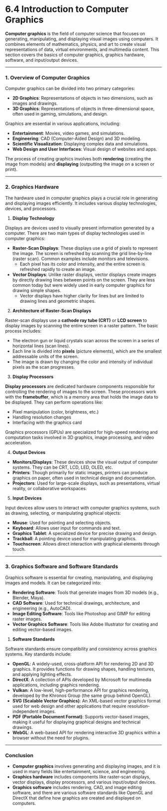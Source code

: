 # 6.4 Introduction to Computer Graphics

**Computer graphics** is the field of computer science that focuses on generating, manipulating, and displaying visual images using computers. It combines elements of mathematics, physics, and art to create visual representations of data, virtual environments, and multimedia content. This section covers the basics of computer graphics, graphics hardware, software, and input/output devices.

***

### **1. Overview of Computer Graphics**

Computer graphics can be divided into two primary categories:

* **2D Graphics**: Representations of objects in two dimensions, such as images and drawings.
* **3D Graphics**: Representations of objects in three-dimensional space, often used in gaming, simulations, and design.

Graphics are essential in various applications, including:

* **Entertainment**: Movies, video games, and simulations.
* **Engineering**: CAD (Computer-Aided Design) and 3D modeling.
* **Scientific Visualization**: Displaying complex data and simulations.
* **Web Design and User Interfaces**: Visual design of websites and apps.

The process of creating graphics involves both **rendering** (creating the image from models) and **displaying** (outputting the image on a screen or print).

***

### **2. Graphics Hardware**

The hardware used in computer graphics plays a crucial role in generating and displaying images efficiently. It includes various display technologies, devices, and processors.

1. **Display Technology**

Displays are devices used to visually present information generated by a computer. There are two main types of display technologies used in computer graphics:

* **Raster-Scan Displays**: These displays use a grid of pixels to represent the image. The screen is refreshed by scanning the grid line-by-line (raster scan). Common examples include monitors and televisions.
  * Each pixel has its color and intensity, and the entire screen is refreshed rapidly to create an image.
* **Vector Displays**: Unlike raster displays, vector displays create images by directly drawing lines between points on the screen. They are less common today but were widely used in early computer graphics for drawing simple shapes.
  * Vector displays have higher clarity for lines but are limited to drawing lines and geometric shapes.

2. **Architecture of Raster-Scan Displays**

Raster-scan displays use a **cathode ray tube (CRT)** or **LCD screen** to display images by scanning the entire screen in a raster pattern. The basic process includes:

* The electron gun or liquid crystals scan across the screen in a series of horizontal lines (scan lines).
* Each line is divided into **pixels** (picture elements), which are the smallest addressable units of the screen.
* The image is drawn by changing the color and intensity of individual pixels as the scan progresses.

3. **Display Processors**

**Display processors** are dedicated hardware components responsible for controlling the rendering of images to the screen. These processors work with the **framebuffer**, which is a memory area that holds the image data to be displayed. They can perform operations like:

* Pixel manipulation (color, brightness, etc.)
* Handling resolution changes
* Interfacing with the graphics card

Graphics processors (GPUs) are specialized for high-speed rendering and computation tasks involved in 3D graphics, image processing, and video acceleration.

4. **Output Devices**

* **Monitors/Displays**: These devices show the visual output of computer systems. They can be CRT, LCD, LED, OLED, etc.
* **Printers**: Though primarily for static images, printers can produce graphics on paper, often used in technical design and documentation.
* **Projectors**: Used for large-scale displays, such as presentations, virtual reality, or collaborative workspaces.

5. **Input Devices**

Input devices allow users to interact with computer graphics systems, such as drawing, selecting, or manipulating graphical objects:

* **Mouse**: Used for pointing and selecting objects.
* **Keyboard**: Allows user input for commands and text.
* **Graphics Tablet**: A specialized device for precise drawing and design.
* **Trackball**: A pointing device used for manipulating graphics.
* **Touchscreen**: Allows direct interaction with graphical elements through touch.

***

### **3. Graphics Software and Software Standards**

Graphics software is essential for creating, manipulating, and displaying images and models. It can be categorized into:

* **Rendering Software**: Tools that generate images from 3D models (e.g., Blender, Maya).
* **CAD Software**: Used for technical drawings, architecture, and engineering (e.g., AutoCAD).
* **Image Editing Software**: Tools like Photoshop and GIMP for editing raster images.
* **Vector Graphics Software**: Tools like Adobe Illustrator for creating and editing vector-based images.

1. **Software Standards**

Software standards ensure compatibility and consistency across graphics systems. Key standards include:

* **OpenGL**: A widely-used, cross-platform API for rendering 2D and 3D graphics. It provides functions for drawing shapes, handling textures, and applying lighting effects.
* **DirectX**: A collection of APIs developed by Microsoft for multimedia applications, including graphics rendering.
* **Vulkan**: A low-level, high-performance API for graphics rendering, developed by the Khronos Group (the same group behind OpenGL).
* **SVG (Scalable Vector Graphics)**: An XML-based vector graphics format used for web design and other applications that require resolution-independent images.
* **PDF (Portable Document Format)**: Supports vector-based images, making it useful for displaying graphical designs and technical drawings.
* **WebGL**: A web-based API for rendering interactive 3D graphics within a browser without the need for plugins.

***

### Conclusion

* **Computer graphics** involves generating and displaying images, and it is used in many fields like entertainment, science, and engineering.
* **Graphics hardware** includes components like raster-scan displays, vector displays, display processors, and various input/output devices.
* **Graphics software** includes rendering, CAD, and image editing software, and there are various software standards like OpenGL and DirectX that define how graphics are created and displayed on computers.
